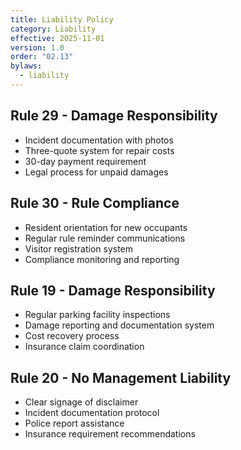 ```yaml
---
title: Liability Policy
category: Liability
effective: 2025-11-01
version: 1.0
order: "02.13"
bylaws:
  - liability
---
```


## Rule 29 - Damage Responsibility

- Incident documentation with photos
- Three-quote system for repair costs
- 30-day payment requirement
- Legal process for unpaid damages

## Rule 30 - Rule Compliance

- Resident orientation for new occupants
- Regular rule reminder communications
- Visitor registration system
- Compliance monitoring and reporting

## Rule 19 - Damage Responsibility

- Regular parking facility inspections
- Damage reporting and documentation system
- Cost recovery process
- Insurance claim coordination

## Rule 20 - No Management Liability

- Clear signage of disclaimer
- Incident documentation protocol
- Police report assistance
- Insurance requirement recommendations
